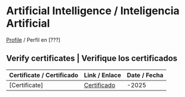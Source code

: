 # Artificial Intelligence / Inteligencia Artificial 


 [Profile](#) / Perfil en [???]





## Verify certificates  |  Verifique los certificados

| Certificate / Certificado  |  Link / Enlace            | Date / Fecha |
|----------------------------|---------------------------|--------------|
| [Certificate]              |  [Certificado](#)         |      -2025   |
